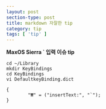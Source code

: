 ```yaml
---
layout: post
section-type: post
title: markdown 자잘한 tip
category: tip
tags: [ 'tip' ]
---
```


**MaxOS Sierra ` 입력 이슈 tip**

```
cd ~/Library
mkdir KeyBindings
cd KeyBindings
vi DefaultkeyBinding.dict

{
        "₩" = ("insertText:", "`");
}
```
